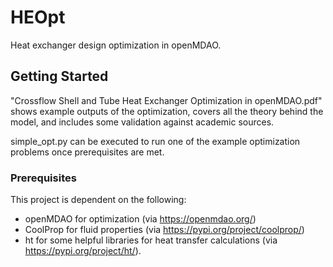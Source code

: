 # HEOpt
Heat exchanger design optimization in openMDAO.

## Getting Started

"Crossflow Shell and Tube Heat Exchanger Optimization in openMDAO.pdf" shows example outputs of the optimization, covers all the theory behind the model, and includes some validation against academic sources.

simple_opt.py can be executed to run one of the example optimization problems once prerequisites are met.

### Prerequisites

This project is dependent on the following:

- openMDAO for optimization (via https://openmdao.org/)
- CoolProp for fluid properties (via https://pypi.org/project/coolprop/)
- ht for some helpful libraries for heat transfer calculations (via https://pypi.org/project/ht/).
